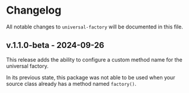 # Changelog

All notable changes to `universal-factory` will be documented in this file.

## v.1.1.0-beta - 2024-09-26

This release adds the ability to configure a custom method name for the universal factory.

In its previous state, this package was not able to be used when your source class already has a method named `factory()`.
